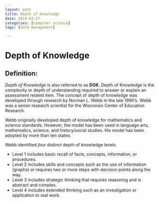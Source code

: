 ```yaml
---
layout: post
title: Depth of Knowledge
date: 2014-03-27
categories: [computer science]
tags: [data management]

---
```

# Depth of Knowledge

## Definition:

*Depth of Knowledge* is also referred to as **DOK**. Depth of Knowledge is the complexity or depth of understanding required to answer or explain an assessment related item. The concept of depth of knowledge was developed through research by Norman L. Webb in the late 1990’s. Webb was a senior research scientist for the Wisconsin Center of Education Research.

Webb originally developed depth of knowledge for mathematics and science standards. However, the model has been used in language arts, mathematics, science, and history/social studies. His model has been adopted by more than ten states.

Webb identified *four* distinct depth of knowledge levels. 

* Level 1 includes basic recall of facts, concepts, information, or procedures. 
* Level 2 includes skills and concepts such as the use of information (graphs) or requires two or more steps with decision points along the way. 
* Level 3 includes strategic thinking that requires reasoning and is abstract and complex. 
* Level 4 includes extended thinking such as an investigation or application to real work.

